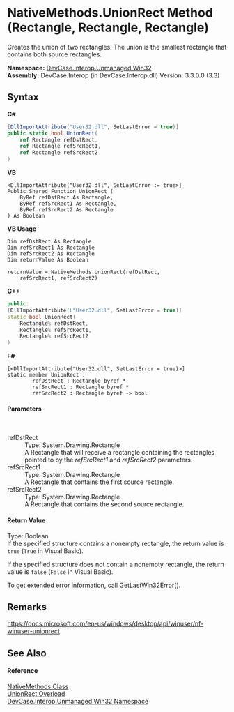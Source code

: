 # NativeMethods.UnionRect Method (Rectangle, Rectangle, Rectangle)
 

Creates the union of two rectangles. The union is the smallest rectangle that contains both source rectangles.

**Namespace:**&nbsp;<a href="N_DevCase_Interop_Unmanaged_Win32">DevCase.Interop.Unmanaged.Win32</a><br />**Assembly:**&nbsp;DevCase.Interop (in DevCase.Interop.dll) Version: 3.3.0.0 (3.3)

## Syntax

**C#**<br />
``` C#
[DllImportAttribute("User32.dll", SetLastError = true)]
public static bool UnionRect(
	ref Rectangle refDstRect,
	ref Rectangle refSrcRect1,
	ref Rectangle refSrcRect2
)
```

**VB**<br />
``` VB
<DllImportAttribute("User32.dll", SetLastError := true>]
Public Shared Function UnionRect ( 
	ByRef refDstRect As Rectangle,
	ByRef refSrcRect1 As Rectangle,
	ByRef refSrcRect2 As Rectangle
) As Boolean
```

**VB Usage**<br />
``` VB Usage
Dim refDstRect As Rectangle
Dim refSrcRect1 As Rectangle
Dim refSrcRect2 As Rectangle
Dim returnValue As Boolean

returnValue = NativeMethods.UnionRect(refDstRect, 
	refSrcRect1, refSrcRect2)
```

**C++**<br />
``` C++
public:
[DllImportAttribute(L"User32.dll", SetLastError = true)]
static bool UnionRect(
	Rectangle% refDstRect, 
	Rectangle% refSrcRect1, 
	Rectangle% refSrcRect2
)
```

**F#**<br />
``` F#
[<DllImportAttribute("User32.dll", SetLastError = true)>]
static member UnionRect : 
        refDstRect : Rectangle byref * 
        refSrcRect1 : Rectangle byref * 
        refSrcRect2 : Rectangle byref -> bool 

```


#### Parameters
&nbsp;<dl><dt>refDstRect</dt><dd>Type: System.Drawing.Rectangle<br />A Rectangle that will receive a rectangle containing the rectangles pointed to by the *refSrcRect1* and *refSrcRect2* parameters.</dd><dt>refSrcRect1</dt><dd>Type: System.Drawing.Rectangle<br />A Rectangle that contains the first source rectangle.</dd><dt>refSrcRect2</dt><dd>Type: System.Drawing.Rectangle<br />A Rectangle that contains the second source rectangle.</dd></dl>

#### Return Value
Type: Boolean<br />If the specified structure contains a nonempty rectangle, the return value is `true` (`True` in Visual Basic). 

 If the specified structure does not contain a nonempty rectangle, the return value is `false` (`False` in Visual Basic). 

 To get extended error information, call GetLastWin32Error().

## Remarks
<a href="https://docs.microsoft.com/en-us/windows/desktop/api/winuser/nf-winuser-unionrect" target="_blank">https://docs.microsoft.com/en-us/windows/desktop/api/winuser/nf-winuser-unionrect</a>

## See Also


#### Reference
<a href="T_DevCase_Interop_Unmanaged_Win32_NativeMethods">NativeMethods Class</a><br /><a href="Overload_DevCase_Interop_Unmanaged_Win32_NativeMethods_UnionRect">UnionRect Overload</a><br /><a href="N_DevCase_Interop_Unmanaged_Win32">DevCase.Interop.Unmanaged.Win32 Namespace</a><br />